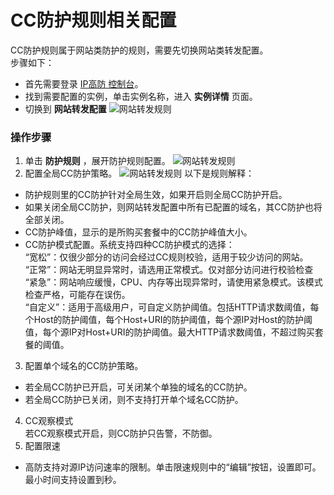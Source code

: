 # CC防护规则相关配置
CC防护规则属于网站类防护的规则，需要先切换网站类转发配置。</BR>
步骤如下：
- 首先需要登录 [IP高防 控制台](https://ip-anti-console.jdcloud.com/instancelist)。
- 找到需要配置的实例，单击实例名称，进入 **实例详情** 页面。
- 切换到 **网站转发配置** 
   ![网站转发规则](https://github.com/jdcloudcom/cn/blob/edit/image/Advanced%20Anti-DDoS/web-rule%2002.png)
   
### 操作步骤
1. 单击 **防护规则** ，展开防护规则配置。
 ![网站转发规则](https://github.com/jdcloudcom/cn/blob/edit/image/Advanced%20Anti-DDoS/web-rule%2004.png)
2. 配置全局CC防护策略。
 ![网站转发规则](https://github.com/jdcloudcom/cn/blob/edit/image/Advanced%20Anti-DDoS/CC%20rules%2001.png)
以下是规则解释：
- 防护规则里的CC防护针对全局生效，如果开启则全局CC防护开启。
- 如果关闭全局CC防护，则网站转发配置中所有已配置的域名，其CC防护也将全部关闭。
- CC防护峰值，显示的是所购买套餐中的CC防护峰值大小。
- CC防护模式配置。系统支持四种CC防护模式的选择：</BR>
“宽松”：仅很少部分的访问会经过CC规则校验，适用于较少访问的网站。</BR>
“正常”：网站无明显异常时，请选用正常模式。仅对部分访问进行校验检查</BR>
“紧急”：网站响应缓慢，CPU、内存等出现异常时，请使用紧急模式。该模式检查严格，可能存在误伤。</BR>
“自定义”：适用于高级用户，可自定义防护阈值。包括HTTP请求数阈值，每个Host的防护阈值，每个Host+URI的防护阈值，每个源IP对Host的防护阈值，每个源IP对Host+URI的防护阈值。最大HTTP请求数阈值，不超过购买套餐的阈值。</BR>

3. 配置单个域名的CC防护策略。</BR>
 - 若全局CC防护已开启，可关闭某个单独的域名的CC防护。
 - 若全局CC防护已关闭，则不支持打开单个域名CC防护。
4. CC观察模式</BR>
若CC观察模式开启，则CC防护只告警，不防御。
5.  配置限速
- 高防支持对源IP访问速率的限制。单击限速规则中的“编辑”按钮，设置即可。最小时间支持设置到秒。


